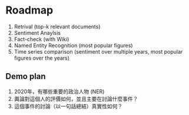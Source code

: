 # Roadmap

1. Retrival (top-k relevant documents) 
2. Sentiment Anaylsis
3. Fact-check (with Wiki)
4. Named Entity Recognition (most popular figures)
5. Time series comparison (sentiment over multiple years, most popular figures over the years)

## Demo plan
1. 2020年，有哪些重要的政治人物 (NER)
2. 輿論對這個人的評價如何，並且主要在討論什麼事件？
3. 這個事件的討論（以一句話總結）真實性如何？
